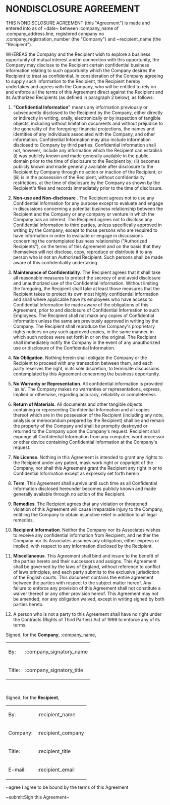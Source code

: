 # NONDISCLOSURE AGREEMENT
THIS NONDISCLOSURE AGREEMENT (this "Agreement") is made and entered into as of ~date~ between :company_name of :company_address.line, registered company no :company_registration_number (the "Company") and ~recipient_name (the "Recipient").

WHEREAS the Company and the Recipient wish to explore a business opportunity of mutual interest and in connection with this opportunity, the Company may disclose to the Recipient certain confidential business information relating to such opportunity which the Company desires the Recipient to treat as confidential.  In consideration of the Company agreeing to supply such information to the Recipient, the Recipient hereby undertakes and agrees with the Company, who will be entitled to rely on and enforce all the terms of this Agreement direct against the Recipient and its Authorized Recipients (as defined in paragraph 2 below), as follows:

1. __"Confidential Information"__ means any information previously or subsequently disclosed to the Recipient by the Company, either directly or indirectly in writing, orally, electronically or by inspection of tangible objects, including without limitation documents and without prejudice to the generality of the foregoing: financial projections, the names and identities of any individuals associated with the Company, and other information.  Confidential Information may also include information disclosed to Company by third parties.  Confidential Information shall not, however, include any information which the Recipient can establish (i) was publicly known and made generally available in the public domain prior to the time of disclosure to the Recipient by; (ii) becomes publicly known and made generally available after disclosure to the Recipient by Company through no action or inaction of the Recipient; or (iii) is in the possession of the Recipient, without confidentiality restrictions, at the time of disclosure by the Company as shown by the Recipient's files and records immediately prior to the time of disclosure.

2. __Non-use and Non-disclosure__ .  The Recipient agrees not to use any Confidential Information for any purpose except to evaluate and engage in discussions concerning a potential business relationship between the Recipient and the Company or any company or venture in which the Company has an interest.  The Recipient agrees not to disclose any Confidential Information to third parties, unless specifically approved in writing by the Company, except to those persons who are required to have information in order to evaluate or engage in discussions concerning the contemplated business relationship ("Authorized Recipients"), on the terms of this Agreement and on the basis that they themselves will not disclose, copy, reproduce or distribute it to any person who is not an Authorized Recipient.  Such persons shall be made aware of this confidentiality undertaking.

3. __Maintenance of Confidentiality__.  The Recipient agrees that it shall take all reasonable measures to protect the secrecy of and avoid disclosure and unauthorized use of the Confidential Information.  Without limiting the foregoing, the Recipient shall take at least those measures that the Recipient takes to protect its own most highly confidential information and shall where applicable have its employees who have access to Confidential Information be made aware of the obligations of this Agreement, prior to and disclosure of Confidential Information to such Employees.  The Recipient shall not make any copies of Confidential Information unless the same are previously approved in writing by the Company.  The Recipient shall reproduce the Company's proprietary rights notices on any such approved copies, in the same manner, in which such notices were set forth in or on the original.  The Recipient shall immediately notify the Company in the event of any unauthorized use or disclosure of the Confidential Information.

4. __No Obligation__.  Nothing herein shall obligate the Company or the Recipient to proceed with any transaction between them, and each party reserves the right, in its sole discretion, to terminate discussions contemplated by this Agreement concerning the business opportunity.

5. __No Warranty or Representation__.  All confidential information is provided 'as is'. The Company makes no warranties or representations, express, implied or otherwise, regarding accuracy, reliability or completeness.

6. __Return of Materials__.  All documents and other tangible objects containing or representing Confidential Information and all copies thereof which are in the possession of the Recipient (including any note, analysis or memorandum prepared by the Recipient) shall be and remain the property of the Company and shall be promptly destroyed or returned to the Company upon the Company's request.  Recipient shall expunge all Confidential Information from any computer, word processor or other device containing Confidential Information at the Company's request.

7. __No License__.  Nothing in this Agreement is intended to grant any rights to the Recipient under any patent, mask work right or copyright of the Company, nor shall this Agreement grant the Recipient any right in or to Confidential Information except as expressly set forth herein

8. __Term__.  This Agreement shall survive until such time as all Confidential Information disclosed hereunder becomes publicly known and made generally available through no action of the Recipient.

9. __Remedies__.  The Recipient agrees that any violation or threatened violation of this Agreement will cause irreparable injury to the Company, entitling the Company to obtain injunctive relief in addition to all legal remedies.

10. __Recipient Information__.  Neither the Company nor its Associates wishes to receive any confidential information from Recipient, and neither the Company nor its Associates assumes any obligation, either express or implied, with respect to any information disclosed by the Recipient.

11. __Miscellaneous__.  This Agreement shall bind and insure to the benefit of the parties hereto and their successors and assigns.  This Agreement shall be governed by the laws of England, without reference to conflict of laws principles, and each party submits to the exclusive jurisdiction of the English courts.  This document contains the entire agreement between the parties with respect to the subject matter hereof.  Any failure to enforce any provision of this Agreement shall not constitute a waiver thereof or any other provision hereof.  This Agreement may not be amended, nor any obligation waived, except in writing signed by both parties hereto.

12. A person who is not a party to this Agreement shall have no right under the Contracts (Rights of Third Parties) Act of 1999 to enforce any of its terms.

Signed, for the __Company__, :company_name, 

<table>
<tr>
<td>

By: 

</td>
<td class="bold">

:company_signatory_name

</td>
</tr>
<tr>
<td>

Title:

</td>
<td class="bold">

:company_signatory_title

</td>
</tr>
</table>

&nbsp;

Signed, for the __Recipient__, 

<table>
<tr>
<td class="recipient-field-label">

By: 

</td>
<td class="bold">

:recipient_name

</td>
</tr>
<tr>
<td class="recipient-field-label">

Company:

</td>
<td class="bold">

:recipient_company

</td>
</tr>
<tr>
<td class="recipient-field-label">

Title:

</td>
<td class="bold">

:recipient_title

</td>
</tr>
<tr>
<td class="recipient-field-label">

E-mail:

</td>
<td class="bold">

:recipient_email

</td>
</tr>
</table>

~agree I agree to be bound by the terms of this Agreement

~submit:Sign this Agreement~